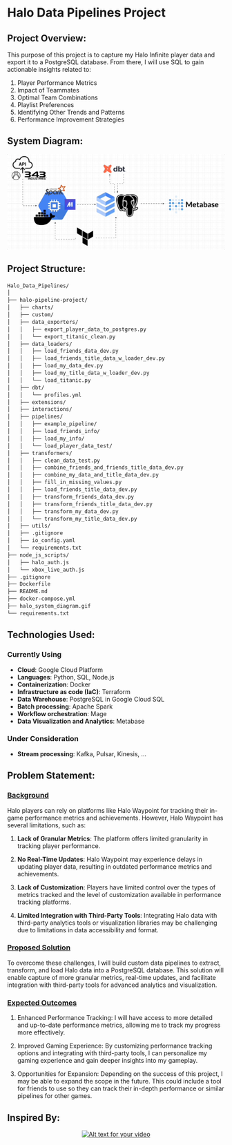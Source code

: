 # Halo Data Pipelines Project



## Project Overview:
This purpose of this project is to capture my Halo Infinite player data and export it to a PostgreSQL database. From there, I will use SQL to gain actionable insights related to:

1. Player Performance Metrics
2. Impact of Teammates
3. Optimal Team Combinations
4. Playlist Preferences
5. Identifying Other Trends and Patterns
6. Performance Improvement Strategies



## System Diagram:
![Alt Text](halo_system_diagram.gif)



## Project Structure:
```bash
Halo_Data_Pipelines/
│
├── halo-pipeline-project/
│   ├── charts/
│   ├── custom/
│   ├── data_exporters/
│   │   ├── export_player_data_to_postgres.py
│   │   └── export_titanic_clean.py
│   ├── data_loaders/
│   │   ├── load_friends_data_dev.py
│   │   ├── load_friends_title_data_w_loader_dev.py
│   │   ├── load_my_data_dev.py
│   │   ├── load_my_title_data_w_loader_dev.py
│   │   └── load_titanic.py
│   ├── dbt/
│   │   └── profiles.yml
│   ├── extensions/
│   ├── interactions/
│   ├── pipelines/
│   │   ├── example_pipeline/
│   │   ├── load_friends_info/
│   │   ├── load_my_info/
│   │   └── load_player_data_test/
│   ├── transformers/
│   │   ├── clean_data_test.py
│   │   ├── combine_friends_and_friends_title_data_dev.py
│   │   ├── combine_my_data_and_title_data_dev.py
│   │   ├── fill_in_missing_values.py
│   │   ├── load_friends_title_data_dev.py
│   │   ├── transform_friends_data_dev.py
│   │   ├── transform_friends_title_data_dev.py
│   │   ├── transform_my_data_dev.py
│   │   └── transform_my_title_data_dev.py
│   ├── utils/
│   ├── .gitignore
│   ├── io_config.yaml
│   └── requirements.txt
├── node_js_scripts/
│   ├── halo_auth.js
│   └── xbox_live_auth.js
├── .gitignore
├── Dockerfile
├── README.md
├── docker-compose.yml
├── halo_system_diagram.gif
└── requirements.txt
```



## Technologies Used:

### Currently Using

* **Cloud**: Google Cloud Platform
* **Languages**: Python, SQL, Node.js
* **Containerization**: Docker
* **Infrastructure as code (IaC)**: Terraform
* **Data Warehouse**: PostgreSQL in Google Cloud SQL
* **Batch processing**: Apache Spark
* **Workflow orchestration**: Mage
* **Data Visualization and Analytics**: Metabase

### Under Consideration

* **Stream processing**: Kafka, Pulsar, Kinesis, ...



## Problem Statement:

### <u>Background</u>
Halo players can rely on platforms like Halo Waypoint for tracking their in-game performance metrics and achievements. However, Halo Waypoint has several limitations, such as:

1. **Lack of Granular Metrics**: The platform offers limited granularity in tracking player performance.

2. **No Real-Time Updates**: Halo Waypoint may experience delays in updating player data, resulting in outdated performance metrics and achievements.

3. **Lack of Customization**: Players have limited control over the types of metrics tracked and the level of customization available in performance tracking platforms.

4. **Limited Integration with Third-Party Tools**: Integrating Halo data with third-party analytics tools or visualization libraries may be challenging due to limitations in data accessibility and format.

### <u>Proposed Solution</u>


To overcome these challenges, I will build custom data pipelines to extract, transform, and load Halo data into a PostgreSQL database. This solution will enable capture of more granular metrics, real-time updates, and facilitate integration with third-party tools for advanced analytics and visualization.

### <u>Expected Outcomes</u>
1. Enhanced Performance Tracking: I will have access to more detailed and up-to-date performance metrics, allowing me to track my progress more effectively.
   
2. Improved Gaming Experience: By customizing performance tracking options and integrating with third-party tools, I can personalize my gaming experience and gain deeper insights into my gameplay.

3. Opportunities for Expansion:
Depending on the success of this project, I may be able to expand the scope in the future. This could include a tool for friends to use so they can track their in-depth performance or similar pipelines for other games.



## Inspired By:

<div style="text-align: center;">

[![Alt text for your video](https://img.youtube.com/vi/dbgK6cx--IY/0.jpg)](https://www.youtube.com/watch?v=dbgK6cx--IY)

</div>
